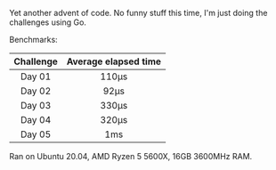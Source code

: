 Yet another advent of code. No funny stuff this time, I'm just doing the challenges using Go.

Benchmarks:

| Challenge | Average elapsed time |
|:---------:|:--------------------:|
|  Day 01   |        110µs         |
|  Day 02   |         92µs         |
|  Day 03   |        330µs         |
|  Day 04   |        320µs         |
|  Day 05   |         1ms          |

Ran on Ubuntu 20.04, AMD Ryzen 5 5600X, 16GB 3600MHz RAM.